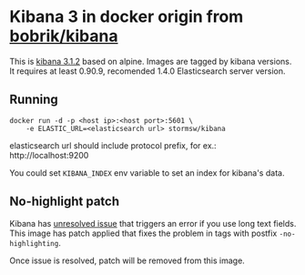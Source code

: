 # Kibana 3 in docker origin from [bobrik/kibana](https://github.com/bobrik/docker-kibana4)

This is [kibana 3.1.2](https://github.com/elastic/kibana) based on alpine. Images are tagged by kibana versions.
It requires at least 0.90.9, recomended 1.4.0 Elasticsearch server version.
## Running

```
docker run -d -p <host ip>:<host port>:5601 \
    -e ELASTIC_URL=<elasticsearch url> stormsw/kibana
```
elasticsearch url should include protocol prefix, for ex.: http://localhost:9200

You could set `KIBANA_INDEX` env variable to set an index for kibana's data.

## No-highlight patch

Kibana has [unresolved issue](https://github.com/elastic/kibana/issues/2782)
that triggers an error if you use long text fields. This image has
patch applied that fixes the problem in tags with postfix `-no-highlighting`.

Once issue is resolved, patch will be removed from this image.
